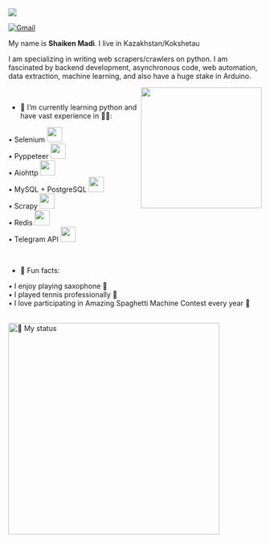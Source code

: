 <img style="-webkit-user-select: none;margin: auto;background-color: hsl(0, 0%, 90%);transition: background-color 300ms;" src="https://raw.githubusercontent.com/untitaker/untitaker/master/github.gif">

[![Gmail](https://img.shields.io/badge/-Gmail-c14438?style=flat&logo=Gmail&logoColor=white)](mailto:khovansky99@gmail.com)


My name is **Shaiken Madi**. I live in Kazakhstan/Kokshetau

I am specializing in writing web scrapers/crawlers on python. I am fascinated by backend development, asynchronous code, web automation, data extraction, machine learning, and also have a huge stake in Arduino.

<img align= "right" width= "240" src= "https://pa1.narvii.com/6580/8098c6e9207376889eeb0532d9f5a0723c4d73f5_hq.gif"/>

<br />

- 🐍 I’m currently learning python and have vast experience in 👨‍💻:


• Selenium <img height="30" src="https://selenium-python.readthedocs.io/_static/logo.png" > <br />
• Pyppeteer <img height="30" src="https://miro.medium.com/max/1600/1*9BG6g9a_2wGwAJVs5aAofg.png" ><br />
• Aiohttp <img height="30" src="https://docs.aiohttp.org/en/stable/_static/aiohttp-icon-128x128.png"><br />
• MySQL + PostgreSQL <img height="30" src="https://banner2.cleanpng.com/20180411/wre/kisspng-mysql-database-web-development-computer-software-dolphin-5ace280ea31a78.1388980015234601106681.jpg"><br />
• Scrapy <img height="30" src="https://www.cryt.ie/wp-content/uploads/2020/03/scrapy.png"><br />
• Redis <img height="30" src="https://upload.wikimedia.org/wikipedia/commons/6/6b/Redis_Logo.svg"> <br />
• Telegram API <img height="30" src="https://upload.wikimedia.org/wikipedia/commons/thumb/8/83/Telegram_2019_Logo.svg/1200px-Telegram_2019_Logo.svg.png"> <br />
 
 <br />
 
- 👀 Fun facts:

• I enjoy playing saxophone 🎷 <br />
• I played tennis professionally 🎾 <br />
• I love participating in Amazing Spaghetti Machine Contest every year 🏅 <br /><br />



<img title="📖 My status" heigth="320" width="420" src="https://github-readme-stats.vercel.app/api?username=Madi-S&hide=issues&count_private=true&icon_color=871486&title_color=000000&bg_color=ffffff&show_icons=true)"/>


